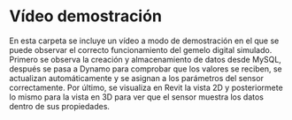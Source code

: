 # Vídeo demostración
En esta carpeta se incluye un vídeo a modo de demostración en el que se puede observar el correcto funcionamiento del gemelo digital simulado.
Primero se observa la creación y almacenamiento de datos desde MySQL, después se pasa a Dynamo para comprobar que los valores se reciben, se
actualizan automáticamente y se asignan a los parámetros del sensor correctamente. Por último, se visualiza en Revit la vista 2D y posteriormete lo mismo para la vista en 3D para ver que el sensor muestra los datos dentro de sus propiedades.
